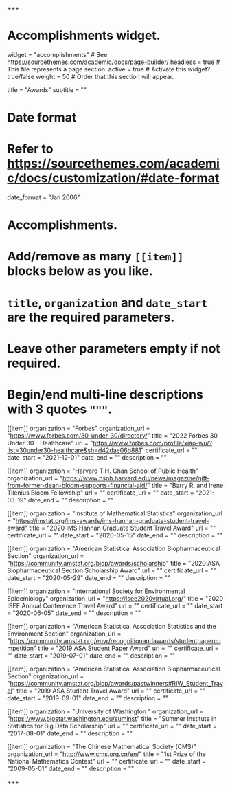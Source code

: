 +++
# Accomplishments widget.
widget = "accomplishments"  # See https://sourcethemes.com/academic/docs/page-builder/
headless = true  # This file represents a page section.
active = true  # Activate this widget? true/false
weight = 50  # Order that this section will appear.

title = "Awards"
subtitle = ""

# Date format
#   Refer to https://sourcethemes.com/academic/docs/customization/#date-format
date_format = "Jan 2006"

# Accomplishments.
#   Add/remove as many `[[item]]` blocks below as you like.
#   `title`, `organization` and `date_start` are the required parameters.
#   Leave other parameters empty if not required.
#   Begin/end multi-line descriptions with 3 quotes `"""`.

[[item]]
  organization = "Forbes"
  organization_url = "https://www.forbes.com/30-under-30/directory/"
  title = "2022 Forbes 30 Under 30 - Healthcare"
  url = "https://www.forbes.com/profile/xiao-wu/?list=30under30-healthcare&sh=d42dae06b881"
  certificate_url = ""
  date_start = "2021-12-01"
  date_end = ""
  description = ""

[[item]]
  organization = "Harvard T.H. Chan School of Public Health"
  organization_url = "https://www.hsph.harvard.edu/news/magazine/gift-from-former-dean-bloom-supports-financial-aid/"
  title = "Barry R. and Irene Tilenius Bloom Fellowship"
  url = ""
  certificate_url = ""
  date_start = "2021-03-19"
  date_end = ""
  description = ""

[[item]]
  organization = "Institute of Mathematical Statistics"
  organization_url = "https://imstat.org/ims-awards/ims-hannan-graduate-student-travel-award"
  title = "2020 IMS Hannan Graduate Student Travel Award"
  url = ""
  certificate_url = ""
  date_start = "2020-05-15"
  date_end = ""
  description = ""

  [[item]]
  organization = "American Statistical Association Biopharmaceutical Section"
  organization_url = "https://community.amstat.org/biop/awards/scholarship"
  title = "2020 ASA Biopharmaceutical Section Scholarship Award"
  url = ""
  certificate_url = ""
  date_start = "2020-05-29"
  date_end = ""
  description = ""

  [[item]]
  organization = "International Society for Environmental Epidemiology"
  organization_url = "https://isee2020virtual.org/"
  title = "2020 ISEE Annual Conference Travel Award"
  url = ""
  certificate_url = ""
  date_start = "2020-06-05"
  date_end = ""
  description = ""

[[item]]
  organization = "American Statistical Association Statistics and the Environment Section"
  organization_url = "https://community.amstat.org/envr/recognitionandawards/studentpapercompetition"
  title = "2019 ASA Student Paper Award"
  url = ""
  certificate_url = ""
  date_start = "2019-07-01"
  date_end = ""
  description = ""

[[item]]
  organization = "American Statistical Association Biopharmaceutical Section"
  organization_url = "https://community.amstat.org/biop/awards/pastwinners#RIW_Student_Travel"
  title = "2019 ASA Student Travel Award"
  url = ""
  certificate_url = ""
  date_start = "2019-09-01"
  date_end = ""
  description = ""
  
[[item]]
  organization = "University of Washington "
  organization_url = "https://www.biostat.washington.edu/suminst"
  title = "Summer Institute in Statistics for Big Data Scholarship"
  url = ""
  certificate_url = ""
  date_start = "2017-08-01"
  date_end = ""
  description = ""
  
[[item]]
  organization = "The Chinese Mathematical Society (CMS)"
  organization_url = "http://www.cms.org.cn/en/"
  title = "1st Prize of the National Mathematics Contest"
  url = ""
  certificate_url = ""
  date_start = "2009-05-01"
  date_end = ""
  description = ""

+++
